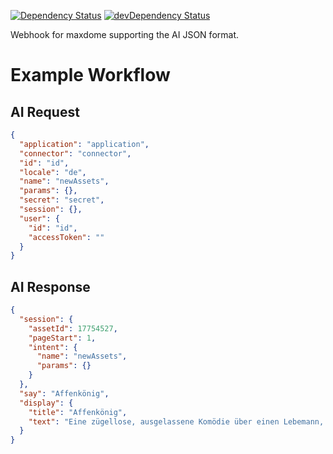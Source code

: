 [![Dependency Status](https://david-dm.org/dragonprojects/ai-webhook-maxdome.svg)](https://david-dm.org/dragonprojects/ai-webhook-maxdome)
[![devDependency Status](https://david-dm.org/dragonprojects/ai-webhook-maxdome/dev-status.svg)](https://david-dm.org/dragonprojects/ai-webhook-maxdome?type=dev)

Webhook for maxdome supporting the AI JSON format.

# Example Workflow

## AI Request

```json
{
  "application": "application",
  "connector": "connector",
  "id": "id",
  "locale": "de",
  "name": "newAssets",
  "params": {},
  "secret": "secret",
  "session": {},
  "user": {
    "id": "id",
    "accessToken": ""
  }
}
```

## AI Response

```json
{
  "session": {
    "assetId": 17754527,
    "pageStart": 1,
    "intent": {
      "name": "newAssets",
      "params": {}
    }
  },
  "say": "Affenkönig",
  "display": {
    "title": "Affenkönig",
    "text": "Eine zügellose, ausgelassene Komödie über einen Lebemann, der seine ehemaligen Schulkameraden zum Feiern nach Südfrankreich einlädt. Eine provozierende Satire mit bitterbösen Blick auf das Lebensgefühl von Männern jenseits der 40."
  }
}
```
